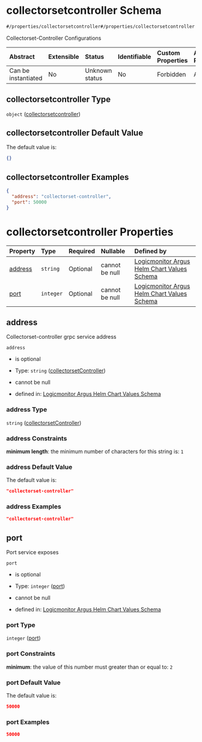 # collectorsetcontroller Schema

```txt
#/properties/collectorsetcontroller#/properties/collectorsetcontroller
```

Collectorset-Controller Configurations

| Abstract            | Extensible | Status         | Identifiable | Custom Properties | Additional Properties | Access Restrictions | Defined In                                                        |
| :------------------ | :--------- | :------------- | :----------- | :---------------- | :-------------------- | :------------------ | :---------------------------------------------------------------- |
| Can be instantiated | No         | Unknown status | No           | Forbidden         | Allowed               | none                | [values.schema.json\*](values.schema.json "open original schema") |

## collectorsetcontroller Type

`object` ([collectorsetcontroller](values-properties-collectorsetcontroller.md))

## collectorsetcontroller Default Value

The default value is:

```json
{}
```

## collectorsetcontroller Examples

```json
{
  "address": "collectorset-controller",
  "port": 50000
}
```

# collectorsetcontroller Properties

| Property            | Type      | Required | Nullable       | Defined by                                                                                                                                                                                                                                  |
| :------------------ | :-------- | :------- | :------------- | :------------------------------------------------------------------------------------------------------------------------------------------------------------------------------------------------------------------------------------------ |
| [address](#address) | `string`  | Optional | cannot be null | [Logicmonitor Argus Helm Chart Values Schema](values-properties-collectorsetcontroller-properties-collectorsetcontroller.md "#/properties/collectorsetcontroller/properties/address#/properties/collectorsetcontroller/properties/address") |
| [port](#port)       | `integer` | Optional | cannot be null | [Logicmonitor Argus Helm Chart Values Schema](values-properties-collectorsetcontroller-properties-port.md "#/properties/collectorsetcontroller/properties/port#/properties/collectorsetcontroller/properties/port")                         |

## address

Collectorset-controller grpc service address

`address`

*   is optional

*   Type: `string` ([collectorsetController](values-properties-collectorsetcontroller-properties-collectorsetcontroller.md))

*   cannot be null

*   defined in: [Logicmonitor Argus Helm Chart Values Schema](values-properties-collectorsetcontroller-properties-collectorsetcontroller.md "#/properties/collectorsetcontroller/properties/address#/properties/collectorsetcontroller/properties/address")

### address Type

`string` ([collectorsetController](values-properties-collectorsetcontroller-properties-collectorsetcontroller.md))

### address Constraints

**minimum length**: the minimum number of characters for this string is: `1`

### address Default Value

The default value is:

```json
"collectorset-controller"
```

### address Examples

```json
"collectorset-controller"
```

## port

Port service exposes

`port`

*   is optional

*   Type: `integer` ([port](values-properties-collectorsetcontroller-properties-port.md))

*   cannot be null

*   defined in: [Logicmonitor Argus Helm Chart Values Schema](values-properties-collectorsetcontroller-properties-port.md "#/properties/collectorsetcontroller/properties/port#/properties/collectorsetcontroller/properties/port")

### port Type

`integer` ([port](values-properties-collectorsetcontroller-properties-port.md))

### port Constraints

**minimum**: the value of this number must greater than or equal to: `2`

### port Default Value

The default value is:

```json
50000
```

### port Examples

```json
50000
```
